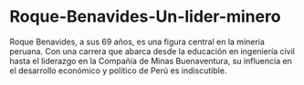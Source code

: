# Roque-Benavides-Un-lider-minero
Roque Benavides, a sus 69 años, es una figura central en la minería peruana. Con una carrera que abarca desde la educación en ingeniería civil hasta el liderazgo en la Compañía de Minas Buenaventura, su influencia en el desarrollo económico y político de Perú es indiscutible.

